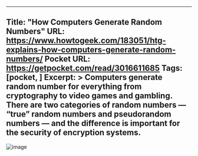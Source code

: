 
---
Title: "How Computers Generate Random Numbers"
URL: https://www.howtogeek.com/183051/htg-explains-how-computers-generate-random-numbers/
Pocket URL: https://getpocket.com/read/3016611685
Tags: [pocket, ]
Excerpt: >
    Computers generate random number for everything from cryptography to video games and gambling. There are two categories of random numbers — “true” random numbers and pseudorandom numbers — and the difference is important for the security of encryption systems.
---

![image](https://www.howtogeek.com/wp-content/uploads/2014/02/dice-random-numbers.jpg?width=1198&trim=1,1&bg-color=000&pad=1,1)
